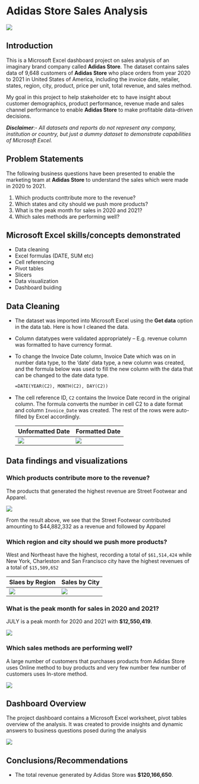 # Adidas Store Sales Analysis 
![](adidas-store.png)

## Introduction
This is a Microsoft Excel dashboard project on sales analysis of an imaginary brand company called **Adidas Store**. 
The dataset contains sales data of 9,648 customers of **Adidas Store** who place orders from year 2020 to 2021 in United States of America, including the invoice date, retailer, states, region, city, product, price per unit, total revenue, and sales method.

My goal in this project to help stakeholder etc to have insight about customer demographics, product performance, revenue made and sales channel performance to enable **Adidas Store** to make profitable data-driven decisions.

**_Disclaimer_**:- _All datasets and reports do not represent any company, institution or country, but just a dummy dataset to demonstrate capabilities of Microsoft Excel._

## Problem Statements
The following business questions have been presented to enable the marketing team at **Adidas Store** to understand the sales which were made in 2020 to 2021.

1. Which products conttribute more to the revenue?
2. Which states and city should we push more products?
3. What is the peak month for sales in 2020 and 2021?
4. Which sales methods are performing well?

## Microsoft Excel skills/concepts demonstrated 
- Data cleaning
- Excel formulas (DATE, SUM etc)
- Cell referencing
- Pivot tables
- Slicers
- Data visualization
- Dashboard buiding

## Data Cleaning
- The dataset was imported into Microsoft Excel using the **Get data** option in the data tab. Here is how I cleaned the data.
- Column datatypes were validated appropriately  – E.g. revenue column was formatted to have currency format.
- To change the Invoice Date column, Invoice Date which was on in number data type, to the ‘date’ data type, a new column was created, and the formula below was used to fill the new 
  column with the data that can be changed to the date data type.
  
  ```html
  =DATE(YEAR(C2), MONTH(C2), DAY(C2))
  ```
- The cell reference ID, `C2` contains the Invoice Date record in the original column. The formula converts the number in cell C2 to a date format and column `Invoice_Date` was created. 
  The rest of the rows were auto-filled by Excel accordingly.

  | Unformatted Date | Formatted Date |
  | ---------------- | -------------- |
  | ![](date-type.png) | ![](data-type-2.png) |

## Data findings and visualizations 
### Which products contribute more to the revenue?
The products that generated the highest revenue are Street Footwear and Apparel.

![](salesbyproduct.png)

From the result above, we see that the Street Footwear contributed amounting to $44,882,332 as a revenue and followed by Apparel

### Which region and city should we push more products?
West and Northeast have the highest, recording a total of `$61,514,424` while New York, Charleston and San Francisco city have the highest revenues of a total of `$15,509,652`

  | Slaes by Region | Sales by City |
  | ---------------- | -------------- |
  | ![](region.jpg) | ![](salesbycity.png) |

### What is the peak month for sales in 2020 and 2021?
JULY is a peak month for 2020 and 2021 with **$12,550,419**.

![](region.png)

### Which sales methods are performing well?
A large number of customers that purchases products from Adidas Store uses Online method to buy products and very few number few number of customers uses In-store method.

![](salesbychannel.png)

## Dashboard Overview
The project dashboard contains a Microsoft Excel worksheet, pivot tables overview of the analysis. It was created to provide insights and dynamic answers to business questions posed during the analysis

![](dashboard.png)

## Conclusions/Recommendations
- The total revenue generated by Adidas Store was **$120,166,650**.
